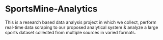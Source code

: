 # SportsMine-Analytics
 This is a research based data analysis project in which we collect, perform real-time data scraping to our proposed analytical system &amp; analyze a large sports dataset collected from multiple sources in varied formats.     
